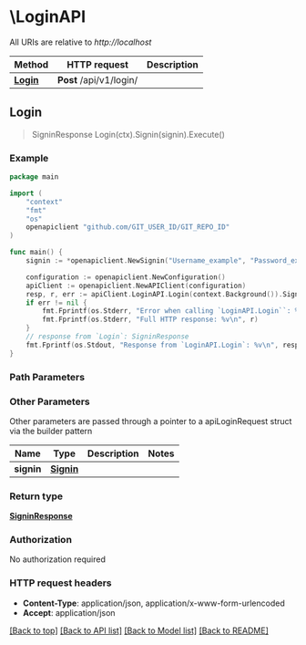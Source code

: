 # \LoginAPI

All URIs are relative to *http://localhost*

Method | HTTP request | Description
------------- | ------------- | -------------
[**Login**](LoginAPI.md#Login) | **Post** /api/v1/login/ | 



## Login

> SigninResponse Login(ctx).Signin(signin).Execute()



### Example

```go
package main

import (
    "context"
    "fmt"
    "os"
    openapiclient "github.com/GIT_USER_ID/GIT_REPO_ID"
)

func main() {
    signin := *openapiclient.NewSignin("Username_example", "Password_example") // Signin | 

    configuration := openapiclient.NewConfiguration()
    apiClient := openapiclient.NewAPIClient(configuration)
    resp, r, err := apiClient.LoginAPI.Login(context.Background()).Signin(signin).Execute()
    if err != nil {
        fmt.Fprintf(os.Stderr, "Error when calling `LoginAPI.Login``: %v\n", err)
        fmt.Fprintf(os.Stderr, "Full HTTP response: %v\n", r)
    }
    // response from `Login`: SigninResponse
    fmt.Fprintf(os.Stdout, "Response from `LoginAPI.Login`: %v\n", resp)
}
```

### Path Parameters



### Other Parameters

Other parameters are passed through a pointer to a apiLoginRequest struct via the builder pattern


Name | Type | Description  | Notes
------------- | ------------- | ------------- | -------------
 **signin** | [**Signin**](Signin.md) |  | 

### Return type

[**SigninResponse**](SigninResponse.md)

### Authorization

No authorization required

### HTTP request headers

- **Content-Type**: application/json, application/x-www-form-urlencoded
- **Accept**: application/json

[[Back to top]](#) [[Back to API list]](../README.md#documentation-for-api-endpoints)
[[Back to Model list]](../README.md#documentation-for-models)
[[Back to README]](../README.md)

